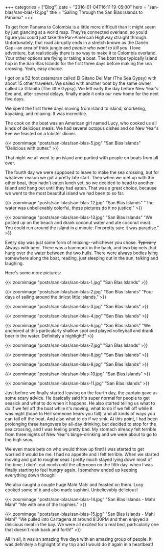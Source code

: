 +++
categories = ["Blog"]
date = "2016-01-04T16:11:19-05:00"
hero = "san-blas/san-blas-12.jpg"
title = "Sailing Through the San Blas Islands to Panama"
+++

To get from Panama to Colombia is a little more difficult than it might seem by just glancing at a world map. They're connected overland, so you'd figure you could just take the Pan-American Highway straight through. Unfortunately, that road abruptly ends in a stretch known as the Darién Gap--an area of thick jungle and *people who want to kill you*. I love adventure, but realistically there is no way to make it to Colombia overland. Your other options are flying or taking a boat. The boat trips typically island hop in the San Blas Islands for the first three days before making the sea crossing. Yeah, easy choice.

I got on a 52 foot catamaran called El Gitano Del Mar (The Sea Gypsy) with about 15 other travelers. We sailed with another boat by the same owner called La Gitanita (The little Gypsy). We left early the day before New Year's Eve and, after several delays, finally made it onto our new home for the next five days.

We spent the first three days moving from island to island, snorkeling, kayaking, and relaxing. It was incredible.

The cook on the boat was an American girl named Lucy, who cooked us all kinds of delicious meals. We had several octopus dishes and on New Year's Eve we feasted on a lobster dinner.

{{< zoomimage "posts/san-blas/san-blas-5.jpg" "San Blas Islands" "Delicious with butter." >}}

That night we all went to an island and partied with people on boats from all over.

The fourth day we were supposed to leave to make the sea crossing, but for whatever reason we got a pretty late start. Then when we met up with the other boat, they hadn't eaten lunch yet, so we decided to head to another island and hang out until they had eaten. That was a great choice, because we went to the most beautiful island we had been to so far.

{{< zoomimage "posts/san-blas/san-blas-12.jpg" "San Blas Islands" "The water was unbelievably colorful, these pictures do it no justice!" >}}

{{< zoomimage "posts/san-blas/san-blas-13.jpg" "San Blas Islands" "We posted up on the beach and drank coconut water and ate coconut meat. You could run around the island in a minute. I'm pretty sure it was paradise." >}}

Every day was just some form of relaxing--whichever you chose. ~~Typically~~ Always with beer. There was a hammock in the back, and two big nets that hung over the water between the two hulls. There were always bodies lying somewhere along the boat, reading, just sleeping out in the sun, talking and laughing.

Here's some more pictures:

{{< zoomimage "posts/san-blas/san-blas-1.jpg" "San Blas Islands" >}}

{{< zoomimage "posts/san-blas/san-blas-2.jpg" "San Blas Islands" "Four days of sailing around the tiniest little islands." >}}

{{< zoomimage "posts/san-blas/san-blas-3.jpg" "San Blas Islands" >}}

{{< zoomimage "posts/san-blas/san-blas-4.jpg" "San Blas Islands" >}}

{{< zoomimage "posts/san-blas/san-blas-6.jpg" "San Blas Islands" "We anchored at this particularly shallow spot and played volleyball and drank beer in the water. Definitely a highlight!" >}}

{{< zoomimage "posts/san-blas/san-blas-7.jpg" "San Blas Islands" >}}

{{< zoomimage "posts/san-blas/san-blas-8.jpg" "San Blas Islands" >}}

{{< zoomimage "posts/san-blas/san-blas-9.jpg" "San Blas Islands" >}}

{{< zoomimage "posts/san-blas/san-blas-10.jpg" "San Blas Islands" >}}

{{< zoomimage "posts/san-blas/san-blas-11.jpg" "San Blas Islands" >}}

Just before we finally started leaving on the fourth day, the captain gave us some scary advice. He basically said it's super normal for people to get seasick and what to do when it happens. He also started telling us what to do if we fell off the boat while it's moving, what to do if we fell off while it was night (hope to Hell someone hears you fall), and all kinds of ways you can fall off the boat. And also what to do if we sink. At this point, I had been prolonging three hangovers by all-day drinking, but decided to stop for the sea crossing, and I was feeling pretty bad. My stomach already felt terrible from three nights of New Year's binge-drinking and we were about to go to the high seas.

We even made bets on who would throw up first! I was started to get worried it would be me. I had no appetite and I felt terrible. When we started moving and got to rougher seas I pretty much stayed lying down most of the time. I didn't eat much until the afternoon on the fifth day, when I was finally starting to feel hungry again. I somehow ended up keeping everything down though!

We also caught a couple huge Mahi Mahi and feasted on them. Lucy cooked some of it and also made sashimi. Unbelievably delicious!

{{< zoomimage "posts/san-blas/san-blas-14.jpg" "San Blas Islands - Mahi Mahi" "Me with one of the trophies." >}}

{{< zoomimage "posts/san-blas/san-blas-15.jpg" "San Blas Islands - Mahi Mahi" "We pulled into Cartagena at around 8:30PM and then enjoyed a delicious meal in the bay. We were all excited for a real bed, particularly one that doesn't rock back and forth!" >}}

All in all, it was an amazing five days with an amazing group of people. It was definitely a highlight of my trip and I would do it again in a heartbeat!
